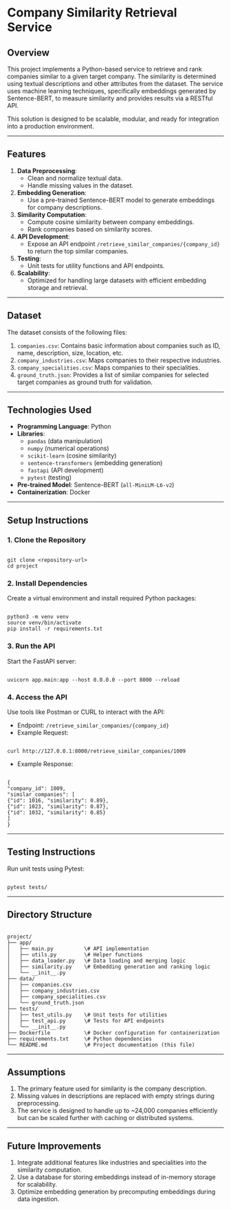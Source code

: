 # **Company Similarity Retrieval Service**

## **Overview**
This project implements a Python-based service to retrieve and rank companies similar to a given target company. The similarity is determined using textual descriptions and other attributes from the dataset. The service uses machine learning techniques, specifically embeddings generated by Sentence-BERT, to measure similarity and provides results via a RESTful API.

This solution is designed to be scalable, modular, and ready for integration into a production environment.

---

## **Features**
1. **Data Preprocessing**:
   - Clean and normalize textual data.
   - Handle missing values in the dataset.
2. **Embedding Generation**:
   - Use a pre-trained Sentence-BERT model to generate embeddings for company descriptions.
3. **Similarity Computation**:
   - Compute cosine similarity between company embeddings.
   - Rank companies based on similarity scores.
4. **API Development**:
   - Expose an API endpoint `/retrieve_similar_companies/{company_id}` to return the top similar companies.
5. **Testing**:
   - Unit tests for utility functions and API endpoints.
6. **Scalability**:
   - Optimized for handling large datasets with efficient embedding storage and retrieval.

---

## **Dataset**
The dataset consists of the following files:
1. `companies.csv`: Contains basic information about companies such as ID, name, description, size, location, etc.
2. `company_industries.csv`: Maps companies to their respective industries.
3. `company_specialities.csv`: Maps companies to their specialities.
4. `ground_truth.json`: Provides a list of similar companies for selected target companies as ground truth for validation.

---

## **Technologies Used**
- **Programming Language**: Python
- **Libraries**: 
  - `pandas` (data manipulation)
  - `numpy` (numerical operations)
  - `scikit-learn` (cosine similarity)
  - `sentence-transformers` (embedding generation)
  - `fastapi` (API development)
  - `pytest` (testing)
- **Pre-trained Model**: Sentence-BERT (`all-MiniLM-L6-v2`)
- **Containerization**: Docker

---

## **Setup Instructions**

### **1. Clone the Repository**
```

git clone <repository-url>
cd project

```

### **2. Install Dependencies**
Create a virtual environment and install required Python packages:
```

python3 -m venv venv
source venv/bin/activate
pip install -r requirements.txt

```

### **3. Run the API**
Start the FastAPI server:
```

uvicorn app.main:app --host 0.0.0.0 --port 8000 --reload

```

### **4. Access the API**
Use tools like Postman or CURL to interact with the API:
- Endpoint: `/retrieve_similar_companies/{company_id}`
- Example Request:
```

curl http://127.0.0.1:8000/retrieve_similar_companies/1009

```
- Example Response:
```

{
"company_id": 1009,
"similar_companies": [
{"id": 1016, "similarity": 0.89},
{"id": 1023, "similarity": 0.87},
{"id": 1032, "similarity": 0.85}
]
}

```

---

## **Testing Instructions**
Run unit tests using Pytest:
```

pytest tests/

```

---

## **Directory Structure**
```

project/
├── app/
│   ├── main.py          \# API implementation
│   ├── utils.py         \# Helper functions
│   ├── data_loader.py   \# Data loading and merging logic
│   ├── similarity.py    \# Embedding generation and ranking logic
│   └── __init__.py
├── data/
│   ├── companies.csv
│   ├── company_industries.csv
│   ├── company_specialities.csv
│   └── ground_truth.json
├── tests/
│   ├── test_utils.py    \# Unit tests for utilities
│   ├── test_api.py      \# Tests for API endpoints
│   └── __init__.py
├── Dockerfile           \# Docker configuration for containerization
├── requirements.txt     \# Python dependencies
└── README.md            \# Project documentation (this file)

```

---

## **Assumptions**
1. The primary feature used for similarity is the company description.
2. Missing values in descriptions are replaced with empty strings during preprocessing.
3. The service is designed to handle up to ~24,000 companies efficiently but can be scaled further with caching or distributed systems.

---

## **Future Improvements**
1. Integrate additional features like industries and specialities into the similarity computation.
2. Use a database for storing embeddings instead of in-memory storage for scalability.
3. Optimize embedding generation by precomputing embeddings during data ingestion.
